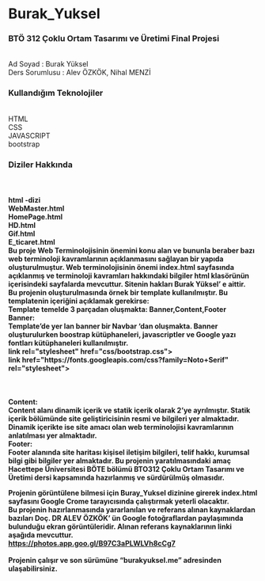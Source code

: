 # Burak_Yuksel
<h3>BTÖ 312 Çoklu Ortam Tasarımı ve Üretimi Final Projesi</h3><br>
Ad Soyad : Burak Yüksel<br>
Ders Sorumlusu : Alev ÖZKÖK, Nihal MENZİ<br>

<h3>Kullandığım Teknolojiler</h3><br>
HTML<br>
CSS<br>
JAVASCRIPT<br>
bootstrap<br>

<h3>Diziler Hakkında</h3><br>

<h4>html -dizi<br></4>
WebMaster.html<br>
HomePage.html<br>
HD.html<br>
Gif.html<br>
E_ticaret.html<br>
Bu proje Web Terminolojisinin önemini konu alan ve bununla beraber bazı web terminoloji kavramlarının açıklanmasını sağlayan bir yapıda oluşturulmuştur. Web terminolojisinin önemi index.html sayfasında açıklanmış ve terminoloji kavramları hakkındaki bilgiler html klasörünün içerisindeki sayfalarda mevcuttur. Sitenin hakları Burak Yüksel’ e aittir.<br>
Bu projenin oluşturulmasında örnek bir template kullanılmıştır. Bu templatenin içeriğini açıklamak gerekirse:<br>
Template temelde 3 parçadan oluşmakta: Banner,Content,Footer<br>
Banner: <br>
Template’de yer lan banner bir Navbar ‘dan oluşmakta. Banner oluşturulurken boostrap kütüphaneleri, javascriptler ve Google yazı fontları kütüphaneleri kullanılmıştır. <br>
link rel="stylesheet" href="css/bootstrap.css"><br>
link href="https://fonts.googleapis.com/css?family=Noto+Serif" rel="stylesheet"><br>
<script src="js/jquery.js"></script><br>
<script src="js/bootstrap.min.js"></script><br>
<script src="js/main.js"></script><br>
 Content:<br>
Content alanı dinamik içerik ve statik içerik olarak 2’ye ayrılmıştır. Statik içerik bölümünde site geliştiricisinin resmi ve bilgileri yer almaktadır. Dinamik içerikte ise site amacı olan web terminolojisi kavramlarının anlatılması yer almaktadır.<br>
Footer:<br>
Footer alanında site haritası kişisel iletişim bilgileri, telif hakkı, kurumsal bilgi gibi bilgiler yer almaktadır.
Bu projenin yaratılmasındaki amaç Hacettepe Üniversitesi BÖTE bölümü BTO312 Çoklu Ortam Tasarımı ve Üretimi dersi kapsamında hazırlanmış ve sürdürülmüş olmasıdır.<br>

Projenin görüntülene bilmesi için Buray_Yuksel dizinine girerek index.html sayfasını Google Crome tarayıcısında çalıştırmak yeterli olacaktır.<br>
Bu projenin hazırlanmasında yararlanılan ve referans alınan kaynaklardan bazıları Doç. DR ALEV ÖZKÖK’ ün Google fotoğraflardan paylaşımında bulunduğu ekran görüntüleridir. Alınan referans kaynaklarının linki aşağıda mevcuttur.<br>
https://photos.app.goo.gl/B97C3aPLWLVh8cCg7  
<br>
Projenin çalışır ve son sürümüne “burakyuksel.me” adresinden ulaşabilirsiniz.
